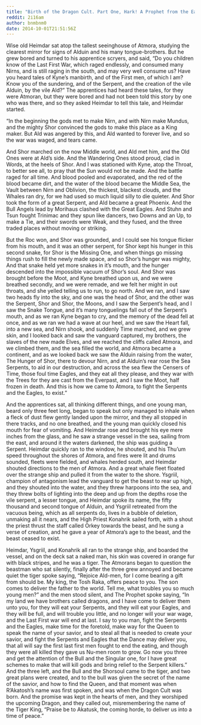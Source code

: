```yaml
---
title: "Birth of the Dragon Cult. Part One, Hark! A Prophet from the East!"
reddit: 2i16am
author: bnmbnm0
date: 2014-10-01T21:51:56Z
---
```


Wise old Heimdar sat atop the tallest seeinghouse of Atmora, studying the clearest mirror for signs of Alduin and his many tongue-brothers. But he grew bored and turned to his apprentice scryers, and said, “Do you children know of the Last First War, which raged endlessly, and consumed many Nirns, and is still raging in the south, and may very well consume us? Have you heard tales of Kyne’s manbirth, and of the First men, of which I am? Know you of the sundering, and of the Serpent, and the creation of the vile Alduin, by the vile Ald?” The apprentices had heard these tales, for they were Atmoran, but they were bored and had not been told this story by one who was there, and so they asked Heimdar to tell this tale, and Heimdar started. 

“In the beginning the gods met to make Nirn, and with Nirn make Mundus, and the mighty Shor convinced the gods to make this place as a King maker. But Ald was angered by this, and Ald wanted to forever live, and so the war was waged, and tears came.

And Shor marched on the now Middle world, and Ald met him, and the Old Ones were at Ald’s side. And the Wandering Ones stood proud, clad in Words, at the heels of Shor. And I was stationed with Kyne, atop the Throat, to better see all, to pray that the Sun would not be made. And the battle raged for all time. And blood pooled and evaporated, and the red of the blood became dirt, and the water of the blood became the Middle Sea, the Vault between Nirn and Oblivion, the thickest, blackest clouds, and the Whales ran dry, for we had used so much liquid silly to die quieter. And Shor took the form of a great Serpent, and Ald became a great Phoenix. And the Bull Angels lead by Morihaus clashed with the Great Eagles. And Stuhn and Tsun fought Trinimac and they spun like dancers, two Downs and an Up, to make a Tie, and their swords were Weak, and they fused, and the three traded places without moving or striking.

 But the Roc won, and Shor was grounded, and I could see his tongue flicker from his mouth, and it was an other serpent, for Shor kept his hunger in this second snake, for Shor is the Missing One, and when things go missing things rush to fill the newly made space, and so Shor’s hunger was mighty, And that snake held yet more snakes in it’s mouth, and the hunger descended into the impossible vacuum of Shor’s soul.  And Shor was brought before the Moot, and Kyne breathed upon us, and we were breathed secondly, and we were remade, and we felt her might in out throats, and she yelled telling us to run, to go north. And we ran, and I saw two heads fly into the sky, and one was the head of Shor, and the other was the Serpent, Shor and Shor, the Moons, and I saw the Serpent’s head, and I saw the Snake Tongue, and it’s many tonguelings fall out of the Serpent’s mouth, and as we ran Kyne began to cry, and the memory of the dead fell at once, and as we ran we had a wave at our heel, and we saw the Heart fall, into a new sea, and Nirn shook, and suddenly Time marched, and we grew skin, and I looked back and saw the vanguard captured, my brothers, the slaves of the new made Elves, and we reached the cliffs called Atmora, and we climbed them, and the sea filled the world, and Atmora became a continent, and as we looked back we saw the Alduin raising from the water, The Hunger of Shor, there to devour Nirn, and at Alduin’s rear rose the Sea Serpents, to aid in our destruction, and across the sea flew the Censers of Time, those foul time Eagles, and they eat all they please, and they war with the Trees for they are cast from the Everpast, and I saw the Moot, half frozen in death. And this is how we came to Atmora, to fight the Serpents and the Eagles, to exist.”

And the apprentices sat, all thinking different things, and one young man, beard only three feet long, began to speak but only managed to inhale when a fleck of dust flew gently landed upon the mirror, and they all stopped in there tracks, and no one breathed, and the young man quickly closed his mouth for fear of vomiting. And Heimdar rose and brought his eye mere inches from the glass, and he saw a strange vessel in the sea, sailing from the east, and around it the waters darkened, the ship was guiding a Serpent. Heimdar quickly ran to the window, he shouted, and his Thu’um speed throughout the shores of Atmora, and fires were lit and drums sounded, fleets were fielded, and whales herded south, and Heimdar shouted directions to the men of Atmora. And a great whale fleet floated over the strange ship and pulled it from the water to the shore. Ysgriil, champion of antagonism lead the vanguard to get the beast to rear up high, and they shouted into the water, and they threw harpoons into the sea, and they threw bolts of lighting into the deep and up from the depths rose the vile serpent, a lesser tongue, and Heimdar spoke its name, the fifty thousand and second tongue of Alduin, and Ysgriil retreated from the vacuous being, which as all serpents do, lives in a bubble of deletion, unmaking all it nears, and the High Priest Konahrik sailed forth, with a shout the priest thrust the staff called Orkey towards the beast, and he sung a verse of creation, and he gave a year of Atmora’s age to the beast, and the beast ceased to exist. 

Heimdar, Ysgriil, and Konahrik all ran to the strange ship, and boarded the vessel, and on the deck sat a naked man, his skin was covered in orange fur with black stripes, and he was a tiger. The Atmorans began to question the beastman who sat silently, finally after the three grew annoyed and became quiet the tiger spoke saying, “Rejoice Ald-men, for I come bearing a gift from should be. My king, the Tosh Raka, offers peace to you. The son comes to deliver the father to the world. Tell me, what troubles you so much young men?” and the men stood silent, and The Prophet spoke saying, “In my land we have brothers called dragons, and I have come to deliver them unto you, for they will eat your Serpents, and they will eat your Eagles, and they will be full, and will trouble you little, and no longer will your war wage, and the Last First war will end at last. I say to you man, fight the Serpents and the Eagles, make time for the foretold, make way for the Queen to speak the name of your savior, and to steal all that is needed to create your savior, and fight the Serpents and Eagles that the Dance may deliver you, that all will say the first last first men fought to end the eating, and though they were all killed they gave us Nu-men room to grow. Go now you three and get the attention of the Bull and the Singular one, for I have great schemes to make that will kill gods and bring relief to the Serpent killers.” And the three left, and the Bull and the Shorsoul came to the tiger, and two great plans were created, and to the bull was given the secret of the name of the savior, and how to find the Queen, and that moment was when R’Akatosh’s name was first spoken, and was when the Dragon Cult was born. And the promise was kept in the hearts of men, and they worshiped the upcoming Dragon, and they called out, misremembering the name of the Tiger King, “Praise be to Akatusk, the coming horde, to deliver us into a time of peace.” 

